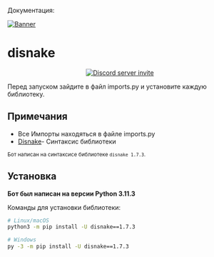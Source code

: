 Документация:

[![Banner](https://i.imgur.com/3K9yIfK.png)](https://t.me/wantto666)

disnake
=======

<p align="center">
    <a href="https://discord.gg/2ZJxC9E4wm"><img src="https://img.shields.io/discord/808030843078836254?style=flat-square&color=5865f2&logo=discord&logoColor=ffffff&label=discord" alt="Discord server invite" /></a>
</p>

Перед запуском зайдите в файл imports.py и установите каждую библиотеку.

Примечания
------------

- Все Импорты находяться в файле imports.py
- [Disnake](https://docs.disnake.dev/en/stable/)- Синтаксис библиотеки

<sup>Бот написан на синтаксисе библиотеке `disnake 1.7.3`.</sup>

Установка
----------

**Бот был написан на версии Python 3.11.3**

Команды для установки библиотеки:

``` sh
# Linux/macOS
python3 -m pip install -U disnake==1.7.3

# Windows
py -3 -m pip install -U disnake==1.7.3
```

